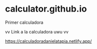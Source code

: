 # calculator.github.io
Primer calculadora

vv Link a la calculadora uwu vv

https://calculadoradanielatapia.netlify.app/
